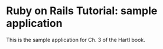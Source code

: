 # Ruby on Rails Tutorial: sample application

This is the sample application for Ch. 3 of the Hartl book.